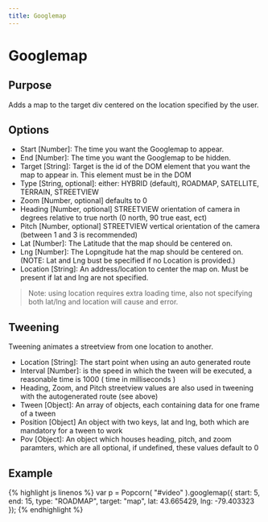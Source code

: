 ```yaml
---
title: Googlemap
---
```

# Googlemap #

## Purpose ##

Adds a map to the target div centered on the location specified by the user.

## Options ##

* Start \[Number\]: The time you want the Googlemap to appear.
* End \[Number\]: The time you want the Googlemap to be hidden.
* Target \[String\]: Target is the id of the DOM element that you want the map to appear in. This element must be in the DOM
* Type \[String, optional\]: either: HYBRID (default), ROADMAP, SATELLITE, TERRAIN, STREETVIEW
* Zoom \[Number, optional\] defaults to 0
* Heading \[Number, optional\] STREETVIEW orientation of camera in degrees relative to true north (0 north, 90 true east, ect)
* Pitch \[Number, optional\] STREETVIEW vertical orientation of the camera (between 1 and 3 is recommended)
* Lat \[Number\]: The Latitude that the map should be centered on.
* Lng \[Number\]: The Lopngitude hat the map should be centered on. (NOTE: Lat and Lng bust be specified if no Location is provided.)
* Location \[String\]: An address/location to center the map on. Must be present if lat and lng are not specified.

> Note: using location requires extra loading time, also not specifying both lat/lng and location will
cause and error.

## Tweening ##

Tweening animates a streetview from one location to another.

* Location \[String\]: The start point when using an auto generated route
* Interval \[Number\]: is the speed in which the tween will be executed, a reasonable time is 1000 ( time in milliseconds )
* Heading, Zoom, and Pitch streetview values are also used in tweening with the autogenerated route (see above)
* Tween \[Object\]: An array of objects, each containing data for one frame of a tween
* Position \[Object\] An object with two keys, lat and lng, both which are mandatory for a tween to work
* Pov \[Object\]: An object which houses heading, pitch, and zoom paramters, which are all optional, if undefined, these values default to 0

## Example ##

{% highlight js linenos %}
    var p = Popcorn( "#video" ).googlemap({
      start: 5,
      end: 15,
      type: "ROADMAP",
      target: "map",
      lat: 43.665429,
      lng: -79.403323
    });
{% endhighlight %}
